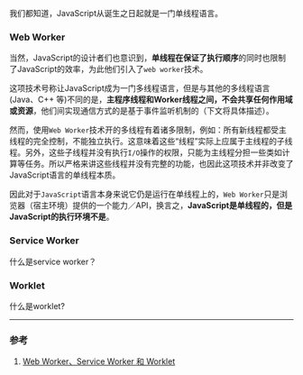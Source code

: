 我们都知道，JavaScript从诞生之日起就是一门单线程语言。

### Web Worker
当然，JavaScript的设计者们也意识到，**单线程在保证了执行顺序**的同时也限制了JavaScript的效率，为此他们引入了`web worker`技术。

这项技术号称让JavaScript成为一门多线程语言，但是与其他的多线程语言(Java、C++ 等)不同的是，**主程序线程和Worker线程之间，不会共享任何作用域或资源**，他们间实现通信方式的是基于事件监听机制的（下文将具体描述）。

然而，使用`Web Worker`技术开的多线程有着诸多限制，例如：所有新线程都受主线程的完全控制，不能独立执行。这意味着这些“线程”实际上应属于主线程的子线程。另外，这些子线程并没有执行`I/O`操作的权限，只能为主线程分担一些类如计算等任务。所以严格来讲这些线程并没有完整的功能，也因此这项技术并非改变了JavaScript语言的单线程本质。

因此对于`JavaScript`语言本身来说它仍是运行在单线程上的，`Web Worker`只是浏览器（宿主环境）提供的一个能力／API，换言之，**JavaScript是单线程的，但是JavaScript的执行环境不是**。

### Service Worker
什么是service worker？

### Worklet
什么是worklet?

___
### 参考
1. [Web Worker、Service Worker 和 Worklet
](https://tinyshare.cn/post/HpDVBvTWbUD)